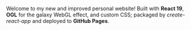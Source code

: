 Welcome to my new and improved personal website!
Built with **React 19**, **OGL** for the galaxy WebGL effect, and custom CSS; packaged by *create-react-app* and deployed to **GitHub Pages**.

